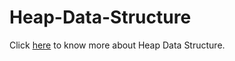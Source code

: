 # Heap-Data-Structure
Click [here](https://www.geeksforgeeks.org/heap-data-structure/) to know more about Heap Data Structure.
